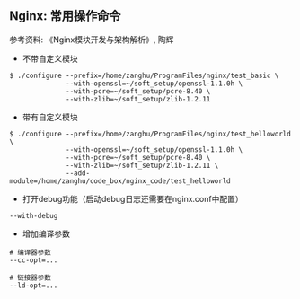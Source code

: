 ## Nginx: 常用操作命令

参考资料: 《Nginx模块开发与架构解析》, 陶辉

* 不带自定义模块
```shell
$ ./configure --prefix=/home/zanghu/ProgramFiles/nginx/test_basic \
              --with-openssl=~/soft_setup/openssl-1.1.0h \
              --with-pcre=~/soft_setup/pcre-8.40 \
              --with-zlib=~/soft_setup/zlib-1.2.11

```

* 带有自定义模块
```shell
$ ./configure --prefix=/home/zanghu/ProgramFiles/nginx/test_helloworld \
              --with-openssl=~/soft_setup/openssl-1.1.0h \
              --with-pcre=~/soft_setup/pcre-8.40 \
              --with-zlib=~/soft_setup/zlib-1.2.11 \
              --add-module=/home/zanghu/code_box/nginx_code/test_helloworld
```

* 打开debug功能（启动debug日志还需要在nginx.conf中配置）
```shell
--with-debug
```

* 增加编译参数
```shell
# 编译器参数
--cc-opt=...

# 链接器参数
--ld-opt=...
```
